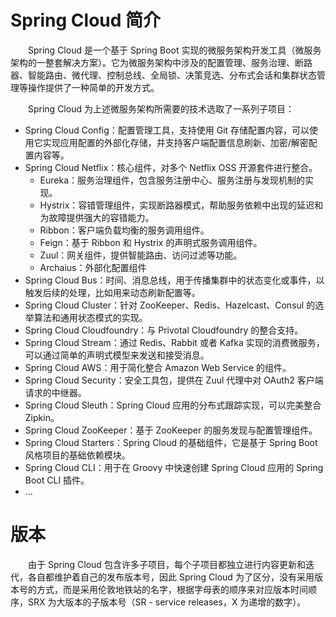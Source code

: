# Spring Cloud 简介

　　Spring Cloud 是一个基于 Spring Boot 实现的微服务架构开发工具（微服务架构的一整套解决方案）。它为微服务架构中涉及的配置管理、服务治理、断路器、智能路由、微代理、控制总线、全局锁、决策竞选、分布式会话和集群状态管理等操作提供了一种简单的开发方式。

　　Spring Cloud 为上述微服务架构所需要的技术选取了一系列子项目：

- Spring Cloud Config：配置管理工具，支持使用 Git 存储配置内容，可以使用它实现应用配置的外部化存储，并支持客户端配置信息刷新、加密/解密配置内容等。
- Spring Cloud Netflix：核心组件，对多个 Netflix OSS 开源套件进行整合。
  - Eureka：服务治理组件，包含服务注册中心、服务注册与发现机制的实现。
  - Hystrix：容错管理组件，实现断路器模式，帮助服务依赖中出现的延迟和为故障提供强大的容错能力。
  - Ribbon：客户端负载均衡的服务调用组件。
  - Feign：基于 Ribbon 和 Hystrix 的声明式服务调用组件。
  - Zuul：网关组件，提供智能路由、访问过滤等功能。
  - Archaius：外部化配置组件
- Spring Cloud Bus：时间、消息总线，用于传播集群中的状态变化或事件，以触发后续的处理，比如用来动态刷新配置等。
- Spring Cloud Cluster：针对 ZooKeeper、Redis、Hazelcast、Consul 的选举算法和通用状态模式的实现。
- Spring Cloud Cloudfoundry：与 Privotal Cloudfoundry 的整合支持。
- Spring Cloud Stream：通过 Redis、Rabbit 或者 Kafka 实现的消费微服务，可以通过简单的声明式模型来发送和接受消息。
- Spring Cloud AWS：用于简化整合 Amazon Web Service 的组件。
- Spring Cloud Security：安全工具包，提供在 Zuul 代理中对 OAuth2 客户端请求的中继器。
- Spring Cloud Sleuth：Spring Cloud 应用的分布式跟踪实现，可以完美整合 Zipkin。
- Spring Cloud ZooKeeper：基于 ZooKeeper 的服务发现与配置管理组件。
- Spring Cloud Starters：Spring Cloud 的基础组件，它是基于 Spring Boot 风格项目的基础依赖模块。
- Spring Cloud CLI：用于在 Groovy 中快速创建 Spring Cloud 应用的 Spring Boot CLI 插件。
- ...



# 版本

　　由于 Spring Cloud 包含许多子项目，每个子项目都独立进行内容更新和迭代，各自都维护着自己的发布版本号，因此 Spring Cloud 为了区分，没有采用版本号的方式，而是采用伦敦地铁站的名字，根据字母表的顺序来对应版本时间顺序，SRX 为大版本的子版本号（SR - service releases，X 为递增的数字）。